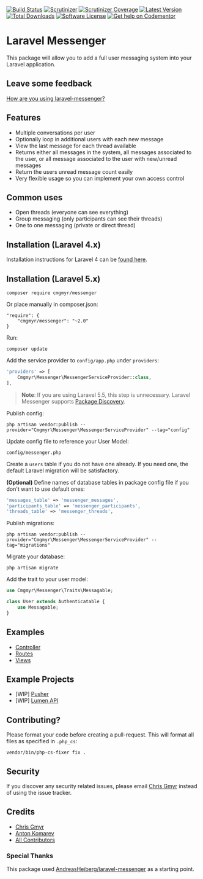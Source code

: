 [![Build Status](https://img.shields.io/travis/cmgmyr/laravel-messenger.svg?style=flat-square)](https://travis-ci.org/cmgmyr/laravel-messenger)
[![Scrutinizer](https://img.shields.io/scrutinizer/g/cmgmyr/laravel-messenger.svg?style=flat-square)](https://scrutinizer-ci.com/g/cmgmyr/laravel-messenger/)
[![Scrutinizer Coverage](https://img.shields.io/scrutinizer/coverage/g/cmgmyr/laravel-messenger.svg?style=flat-square)](https://scrutinizer-ci.com/g/cmgmyr/laravel-messenger/)
[![Latest Version](https://img.shields.io/github/release/cmgmyr/laravel-messenger.svg?style=flat-square)](https://github.com/cmgmyr/laravel-messenger/releases)
[![Total Downloads](https://img.shields.io/packagist/dt/cmgmyr/messenger.svg?style=flat-square)](https://packagist.org/packages/cmgmyr/messenger)
[![Software License](https://img.shields.io/badge/license-MIT-brightgreen.svg?style=flat-square)](LICENSE)
[![Get help on Codementor](https://cdn.codementor.io/badges/get_help_github.svg)](https://www.codementor.io/cmgmyr)

# Laravel Messenger
This package will allow you to add a full user messaging system into your Laravel application.

## Leave some feedback
[How are you using laravel-messenger?](https://github.com/cmgmyr/laravel-messenger/issues/55)

## Features
* Multiple conversations per user
* Optionally loop in additional users with each new message
* View the last message for each thread available
* Returns either all messages in the system, all messages associated to the user, or all message associated to the user with new/unread messages
* Return the users unread message count easily
* Very flexible usage so you can implement your own access control

## Common uses
* Open threads (everyone can see everything)
* Group messaging (only participants can see their threads)
* One to one messaging (private or direct thread)

## Installation (Laravel 4.x)
Installation instructions for Laravel 4 can be [found here](https://github.com/cmgmyr/laravel-messenger/tree/v1).

## Installation (Laravel 5.x)
```
composer require cmgmyr/messenger
```

Or place manually in composer.json:

```
"require": {
    "cmgmyr/messenger": "~2.0"
}
```

Run:

```
composer update
```

Add the service provider to `config/app.php` under `providers`:

```php
'providers' => [
    Cmgmyr\Messenger\MessengerServiceProvider::class,
],
```

> **Note**: If you are using Laravel 5.5, this step is unnecessary. Laravel Messenger supports [Package Discovery](https://laravel.com/docs/5.5/packages#package-discovery).

Publish config:

```
php artisan vendor:publish --provider="Cmgmyr\Messenger\MessengerServiceProvider" --tag="config"
```
	
Update config file to reference your User Model:

```
config/messenger.php
```

Create a `users` table if you do not have one already. If you need one, the default Laravel migration will be satisfactory.

**(Optional)** Define names of database tables in package config file if you don't want to use default ones:

```php
'messages_table' => 'messenger_messages',
'participants_table' => 'messenger_participants',
'threads_table' => 'messenger_threads',
```
    
Publish migrations:

```
php artisan vendor:publish --provider="Cmgmyr\Messenger\MessengerServiceProvider" --tag="migrations"
```

Migrate your database:

```
php artisan migrate
```

Add the trait to your user model:

```php
use Cmgmyr\Messenger\Traits\Messagable;

class User extends Authenticatable {
    use Messagable;
}
```

## Examples
* [Controller](https://github.com/cmgmyr/laravel-messenger/tree/master/examples/MessagesController.php)
* [Routes](https://github.com/cmgmyr/laravel-messenger/tree/master/examples/routes.php)
* [Views](https://github.com/cmgmyr/laravel-messenger/tree/master/examples/views)

## Example Projects
* [WIP] [Pusher](https://github.com/cmgmyr/laravel-messenger-pusher-demo)
* [WIP] [Lumen API](https://github.com/cmgmyr/lumen-messenger-api)


## Contributing? 
Please format your code before creating a pull-request. This will format all files as specified in `.php_cs`:

```
vendor/bin/php-cs-fixer fix .
```

## Security

If you discover any security related issues, please email [Chris Gmyr](mailto:cmgmyr@gmail.com) instead of using the issue tracker.

## Credits

- [Chris Gmyr](https://github.com/cmgmyr)
- [Anton Komarev](https://github.com/a-komarev)
- [All Contributors](../../contributors)

### Special Thanks
This package used [AndreasHeiberg/laravel-messenger](https://github.com/AndreasHeiberg/laravel-messenger) as a starting point.
